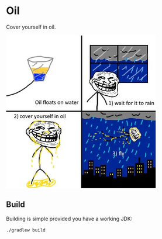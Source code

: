 # Oil
Cover yourself in oil.

![instructions](https://raw.githubusercontent.com/TheEssem/Oil/master/oil.jpg)

## Build

Building is simple provided you have a working JDK:
```
./gradlew build
```